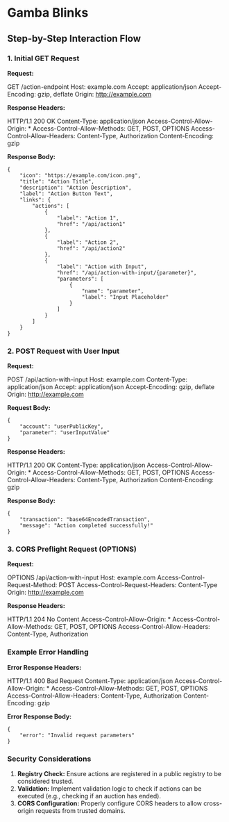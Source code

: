 # Gamba Blinks

## Step-by-Step Interaction Flow

### 1. Initial GET Request

**Request:**

GET /action-endpoint
Host: example.com
Accept: application/json
Accept-Encoding: gzip, deflate
Origin: http://example.com

**Response Headers:**

HTTP/1.1 200 OK
Content-Type: application/json
Access-Control-Allow-Origin: *
Access-Control-Allow-Methods: GET, POST, OPTIONS
Access-Control-Allow-Headers: Content-Type, Authorization
Content-Encoding: gzip

**Response Body:**

```
{
    "icon": "https://example.com/icon.png",
    "title": "Action Title",
    "description": "Action Description",
    "label": "Action Button Text",
    "links": {
        "actions": [
            {
                "label": "Action 1",
                "href": "/api/action1"
            },
            {
                "label": "Action 2",
                "href": "/api/action2"
            },
            {
                "label": "Action with Input",
                "href": "/api/action-with-input/{parameter}",
                "parameters": [
                    {
                        "name": "parameter",
                        "label": "Input Placeholder"
                    }
                ]
            }
        ]
    }
}
```

### 2. POST Request with User Input

**Request:**

POST /api/action-with-input
Host: example.com
Content-Type: application/json
Accept: application/json
Accept-Encoding: gzip, deflate
Origin: http://example.com

**Request Body:**

```
{
    "account": "userPublicKey",
    "parameter": "userInputValue"
}
```

**Response Headers:**

HTTP/1.1 200 OK
Content-Type: application/json
Access-Control-Allow-Origin: *
Access-Control-Allow-Methods: GET, POST, OPTIONS
Access-Control-Allow-Headers: Content-Type, Authorization
Content-Encoding: gzip

**Response Body:**

```
{
    "transaction": "base64EncodedTransaction",
    "message": "Action completed successfully!"
}
```

### 3. CORS Preflight Request (OPTIONS)

**Request:**

OPTIONS /api/action-with-input
Host: example.com
Access-Control-Request-Method: POST
Access-Control-Request-Headers: Content-Type
Origin: http://example.com

**Response Headers:**

HTTP/1.1 204 No Content
Access-Control-Allow-Origin: *
Access-Control-Allow-Methods: GET, POST, OPTIONS
Access-Control-Allow-Headers: Content-Type, Authorization

### Example Error Handling

**Error Response Headers:**

HTTP/1.1 400 Bad Request
Content-Type: application/json
Access-Control-Allow-Origin: *
Access-Control-Allow-Methods: GET, POST, OPTIONS
Access-Control-Allow-Headers: Content-Type, Authorization
Content-Encoding: gzip

**Error Response Body:**

```
{
    "error": "Invalid request parameters"
}
```

### Security Considerations

1. **Registry Check:** Ensure actions are registered in a public registry to be considered trusted.
2. **Validation:** Implement validation logic to check if actions can be executed (e.g., checking if an auction has ended).
3. **CORS Configuration:** Properly configure CORS headers to allow cross-origin requests from trusted domains.

